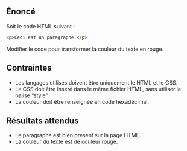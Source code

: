 ## Énoncé

Soit le code HTML suivant :
``` html
<p>Ceci est un paragraphe.</p>
```

Modifier le code pour transformer la couleur du texte en rouge.

## Contraintes

- Les langages utilisés doivent être uniquement le HTML et le CSS.
- Le CSS doit être inséré dans le même fichier HTML, sans utiliser la balise “style”.
- La couleur doit être renseignée en code hexadécimal. 

## Résultats attendus

- Le paragraphe est bien présent sur la page HTML.
- La couleur du texte est de couleur rouge.